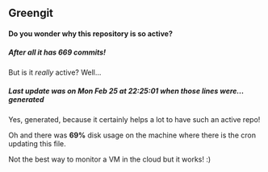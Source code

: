 ## Greengit

#### Do you wonder why this repository is so active?

##### After all it has 669 commits!

But is it *really* active? Well...

##### Last update was on Mon Feb 25 at 22:25:01 when those lines were... generated

Yes, generated, because it certainly helps a lot to have such an active repo!

Oh and there was **69%** disk usage on the machine
where there is the cron updating this file.

Not the best way to monitor a VM in the cloud but it works! :)
